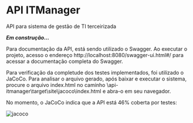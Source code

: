 # API ITManager
API para sistema de gestão de TI terceirizada

***Em construção...***

Para documentação da API, está sendo utilizado o Swagger. Ao executar o projeto, acesso o endereço http://localhost:8080/swagger-ui.html#/ para acessar a documentação completa do Swagger. 

Para verificação da completude dos testes implementados, foi utilizado o JaCoCo. Para analisar o arquivo gerado, após baixar e executar o sistema, procure o arquivo index.html no caminho \api-itmanager\target\site\jacoco\index.html e abra-o em seu navegador. 

No momento, o JaCoCo indica que a API está 46% coberta por testes: 

![jacoco](https://user-images.githubusercontent.com/32941370/145679683-31ed348b-2b49-4474-bcac-8d77a22e6f71.JPG)
